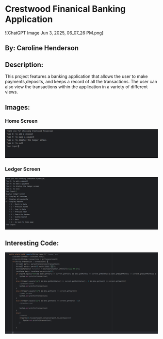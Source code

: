 ﻿# Crestwood Finanical Banking Application
 ![ChatGPT Image Jun 3, 2025, 06_07_26 PM.png]
## By: Caroline Henderson
## Description:
This project features a banking application that allows the user to make payments,deposits, and keeps a
record of all the transactions. The user can also view the transactions within the application
in a variety of different views.
## Images:
### Home Screen
![Screenshot (125).png](Screenshot%20%28125%29.png)

### Ledger Screen
![Screenshot (129).png](Screenshot%20%28129%29.png)

## Interesting Code:
![Screenshot (128).png](Screenshot%20%28128%29.png)
